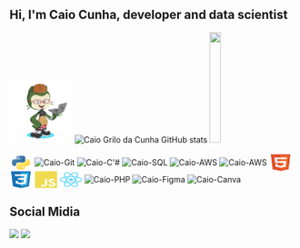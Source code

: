## Hi, I'm Caio Cunha, developer and data scientist


<div align="left">
  <img width="22%" src="assets/octocat_itscaiocunha.png">  
  <img width="41%" height="195px" src="https://github-readme-stats.vercel.app/api?username=itscaiocunha&show_icons=true&count_private=true&hide_border=true&title_color=00bfbf&icon_color=00bfbf&text_color=c9d1d9&bg_color=0d1117" alt="Caio Grilo da Cunha GitHub stats" /> 
  <img width="20%" height="195px" src="https://github-readme-stats.vercel.app/api/top-langs/?username=itscaiocunha&layout=compact&hide_border=true&title_color=00bfbf&text_color=00bfbf&bg_color=0d1117" />
</div>

<div style="display: inline_block"><br>
  <img align="center" alt="Caio-Python" height="30" width="40" src="https://raw.githubusercontent.com/devicons/devicon/master/icons/python/python-original.svg">
  <img align="center" alt="Caio-Git" height="30" width="40" src="https://cdn.jsdelivr.net/gh/devicons/devicon@latest/icons/git/git-original.svg" />
<!--   <img align="center" alt="Caio-Java" height="30" width="40" src="https://cdn.jsdelivr.net/gh/devicons/devicon@latest/icons/java/java-original.svg" /> -->
  <img align="center" alt="Caio-C'#" height="30" width="40" src="https://cdn.jsdelivr.net/gh/devicons/devicon@latest/icons/csharp/csharp-original.svg" />
<!--   <img align="center" alt="Caio-Flutter"  height="30" width="40" src="https://cdn.jsdelivr.net/gh/devicons/devicon@latest/icons/flutter/flutter-original.svg" /> -->
  <img align="center" alt="Caio-SQL" height="30" width="40" src="https://cdn.jsdelivr.net/gh/devicons/devicon@latest/icons/mysql/mysql-original.svg" />
  <img align="center" alt="Caio-AWS" height="30" width="40" src="https://cdn.jsdelivr.net/gh/devicons/devicon@latest/icons/amazonwebservices/amazonwebservices-plain-wordmark.svg" />
  <img align="center" alt="Caio-AWS" height="30" width="40" src="https://cdn.jsdelivr.net/gh/devicons/devicon@latest/icons/azure/azure-plain-wordmark.svg" />
  <img align="center" alt="Caio-HTML" height="30" width="40" src="https://raw.githubusercontent.com/devicons/devicon/master/icons/html5/html5-original.svg">
  <img align="center" alt="Caio-CSS" height="30" width="40" src="https://raw.githubusercontent.com/devicons/devicon/master/icons/css3/css3-original.svg">
  <img align="center" alt="Caio-JS" height="30" width="40" src="https://raw.githubusercontent.com/devicons/devicon/master/icons/javascript/javascript-plain.svg">
  <img align="center" alt="Caio-React" height="30" width="40" src="https://raw.githubusercontent.com/devicons/devicon/master/icons/react/react-original.svg">
  <img align="center" alt="Caio-PHP" height="30" width="40" src="https://cdn.jsdelivr.net/gh/devicons/devicon@latest/icons/php/php-original.svg" />
  <img align="center" alt="Caio-Figma" height="30" width="40" src="https://cdn.jsdelivr.net/gh/devicons/devicon@latest/icons/figma/figma-original.svg" />
  <img align="center" alt="Caio-Canva" height="30" width="40" src="https://cdn.jsdelivr.net/gh/devicons/devicon@latest/icons/canva/canva-original.svg" />
  
  
  
</div>
  
## Social Midia
 
<div> 
  <a href="https://instagram.com/itscaiocunha" target="_blank"><img src="https://img.shields.io/badge/-Instagram-%23E4405F?style=for-the-badge&logo=instagram&logoColor=white" target="_blank"></a>
  <a href="https://www.linkedin.com/in/itscaiocunha" target="_blank"><img src="https://img.shields.io/badge/-LinkedIn-%230077B5?style=for-the-badge&logo=linkedin&logoColor=white" target="_blank"></a> 
  
</div>
